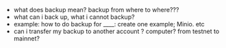 - what does backup mean? backup from where to where???
- what can i back up, what i cannot backup?
- example: how to do backup for ____: create one example; Minio. etc
- can i transfer my backup to another account ? computer? from testnet to mainnet?
